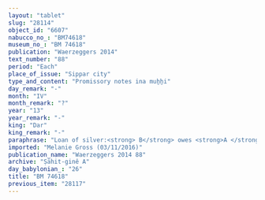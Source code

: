 ```yaml
---
layout: "tablet"
slug: "28114"
object_id: "6607"
nabucco_no_: "BM74618"
museum_no_: "BM 74618"
publication: "Waerzeggers 2014"
text_number: "88"
period: "Each"
place_of_issue: "Sippar city"
type_and_content: "Promissory notes ina muẖẖi"
day_remark: "-"
month: "IV"
month_remark: "?"
year: "13"
year_remark: "-"
king: "Dar"
king_remark: "-"
paraphrase: "Loan of silver:<strong> B</strong> owes <strong>A </strong>1/3 mina white cut silver (<em>kaspu peṣ&ucirc; nuhhutu</em>) by 1/8 alloy (<em>bitqu</em>) per shekel. The debt will bear a monthly interest of 1 shekel of silver per mina (20% p.a.). 6 witnesses and the scribe.<br /> &nbsp;<br /> <strong>A</strong> = Marduk-rēmanni/Bēl-uballiṭ//Ṣāhit-gin&ecirc;; <strong>B</strong> = Bēl-kāṣir/ina-tē&scaron;&icirc;-ēṭir//Ea-nāṣir; Scribe = Nidintu/Nādin/Ilē&rsquo;i-Marduk<br /> &nbsp;"
imported: "Melanie Gross (03/11/2016)"
publication_name: "Waerzeggers 2014 88"
archive: "Ṣāhit-ginê A"
day_babylonian_: "26"
title: "BM 74618"
previous_item: "28117"
---
```

